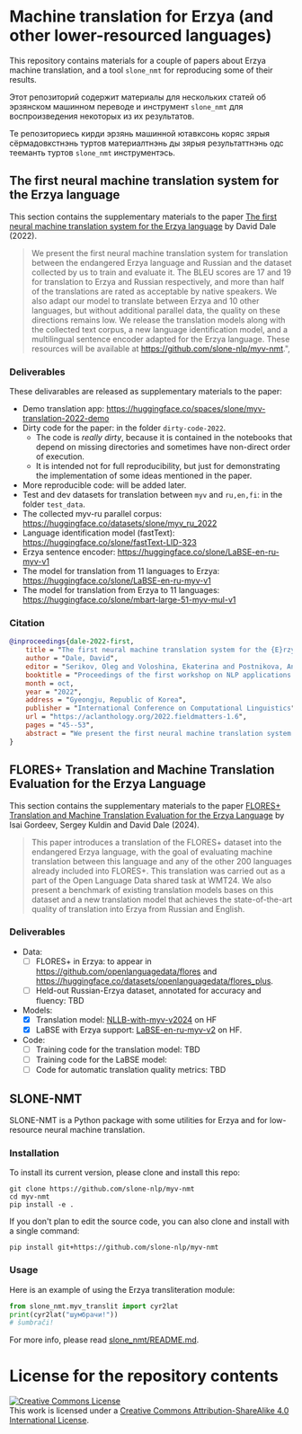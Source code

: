 # Machine translation for Erzya (and other lower-resourced languages)
This repository contains materials for a couple of papers about Erzya machine translation, and a tool `slone_nmt` for reproducing some of their results.

Этот репозиторий содержит материалы для нескольких статей об эрзянском машинном переводе и инструмент `slone_nmt` для воспроизведения некоторых из их результатов.

Те репозиториесь кирди эрзянь машинной ютавксонь коряс зярыя сёрмадовкстнэнь туртов материалтнэнь ды зярыя результаттнэнь одс тееманть туртов `slone_nmt` инструментэсь.

## The first neural machine translation system for the Erzya language
This section contains the supplementary materials to the paper [The first neural machine translation system for the Erzya language](https://arxiv.org/abs/2209.09368) 
by David Dale (2022). 

> We present the first neural machine translation system for translation between the endangered Erzya language and Russian and the dataset collected by us to train and evaluate it. 
The BLEU scores are 17 and 19 for translation to Erzya and Russian respectively, and more than half of the translations are rated as acceptable by native speakers. 
We also adapt our model to translate between Erzya and 10 other languages, but without additional parallel data, the quality on these directions remains low.
We release the translation models along with the collected text corpus, a new language identification model, and a multilingual sentence encoder adapted for the Erzya language.
These resources will be available at https://github.com/slone-nlp/myv-nmt.",


### Deliverables
These delivarables are released as supplementary materials to the paper:
- Demo translation app: https://huggingface.co/spaces/slone/myv-translation-2022-demo
- Dirty code for the paper: in the folder `dirty-code-2022`.
    - The code is *really dirty*, because it is contained in the notebooks 
        that depend on missing directories 
        and sometimes have non-direct order of execution.
    - It is intended not for full reproducibility, but just for demonstrating 
    the implementation of some ideas mentioned in the paper.   
- More reproducible code: will be added later.
- Test and dev datasets for translation between `myv` and `ru,en,fi`: in the folder `test_data`.
- The collected myv-ru parallel corpus: https://huggingface.co/datasets/slone/myv_ru_2022
- Language identification model (fastText): https://huggingface.co/slone/fastText-LID-323
- Erzya sentence encoder: https://huggingface.co/slone/LaBSE-en-ru-myv-v1
- The model for translation from 11 languages to Erzya: https://huggingface.co/slone/LaBSE-en-ru-myv-v1
- The model for translation from Erzya to 11 languages: https://huggingface.co/slone/mbart-large-51-myv-mul-v1

### Citation
```bib
@inproceedings{dale-2022-first,
    title = "The first neural machine translation system for the {E}rzya language",
    author = "Dale, David",
    editor = "Serikov, Oleg and Voloshina, Ekaterina and Postnikova, Anna and Klyachko, Elena and Neminova, Ekaterina  and Vylomova, Ekaterina  and Shavrina, Tatiana  and Ferrand, Eric Le  and Malykh, Valentin  and Tyers, Francis  and Arkhangelskiy, Timofey  and Mikhailov, Vladislav  and Fenogenova, Alena",
    booktitle = "Proceedings of the first workshop on NLP applications to field linguistics",
    month = oct,
    year = "2022",
    address = "Gyeongju, Republic of Korea",
    publisher = "International Conference on Computational Linguistics",
    url = "https://aclanthology.org/2022.fieldmatters-1.6",
    pages = "45--53",
    abstract = "We present the first neural machine translation system for translation between the endangered Erzya language and Russian and the dataset collected by us to train and evaluate it. The BLEU scores are 17 and 19 for translation to Erzya and Russian respectively, and more than half of the translations are rated as acceptable by native speakers. We also adapt our model to translate between Erzya and 10 other languages, but without additional parallel data, the quality on these directions remains low. We release the translation models along with the collected text corpus, a new language identification model, and a multilingual sentence encoder adapted for the Erzya language. These resources will be available at \url{https://github.com/slone-nlp/myv-nmt}.",
}
```

## FLORES+ Translation and Machine Translation Evaluation for the Erzya Language
This section contains the supplementary materials to the paper [FLORES+ Translation and Machine Translation Evaluation for the Erzya Language](https://www2.statmt.org/wmt24/pdf/2024.wmt-1.49.pdf) 
by Isai Gordeev, Sergey Kuldin and David Dale (2024).

> This paper introduces a translation of the FLORES+ dataset into the endangered Erzya language, 
with the goal of evaluating machine translation  between this language and any of the other 200 languages already included into FLORES+. 
This translation was carried out as a part of the Open Language Data shared task at WMT24. 
We also present a benchmark of existing translation models bases on this dataset 
and a new translation model that achieves the state-of-the-art quality of translation into Erzya from Russian and English.

### Deliverables
- Data:
    - [ ] FLORES+ in Erzya: to appear in https://github.com/openlanguagedata/flores and https://huggingface.co/datasets/openlanguagedata/flores_plus.
    - [ ] Held-out Russian-Erzya dataset, annotated for accuracy and fluency: TBD
- Models:
    - [x] Translation model: [NLLB-with-myv-v2024](https://huggingface.co/slone/nllb-with-myv-v2024) on HF
    - [x] LaBSE with Erzya support: [LaBSE-en-ru-myv-v2](https://huggingface.co/slone/LaBSE-en-ru-myv-v2) on HF.
- Code:
    - [ ] Training code for the translation model: TBD
    - [ ] Training code for the LaBSE model: 
    - [ ] Code for automatic translation quality metrics: TBD

## SLONE-NMT

SLONE-NMT is a Python package with some utilities for Erzya and for low-resource neural machine translation.

### Installation
To install its current version, please clone and install this repo:
```
git clone https://github.com/slone-nlp/myv-nmt
cd myv-nmt
pip install -e .
```
If you don't plan to edit the source code, you can also clone and install with a single command:
```
pip install git+https://github.com/slone-nlp/myv-nmt
```

### Usage

Here is an example of using the Erzya transliteration module:
```python
from slone_nmt.myv_translit import cyr2lat
print(cyr2lat("шумбрачи!"))
# šumbrači!
```

For more info, please read [slone_nmt/README.md](slone_nmt/README.md).


# License for the repository contents
<a rel="license" href="http://creativecommons.org/licenses/by-sa/4.0/"><img alt="Creative Commons License" style="border-width:0" src="https://i.creativecommons.org/l/by-sa/4.0/88x31.png" /></a><br />This work is licensed under a <a rel="license" href="http://creativecommons.org/licenses/by-sa/4.0/">Creative Commons Attribution-ShareAlike 4.0 International License</a>.
